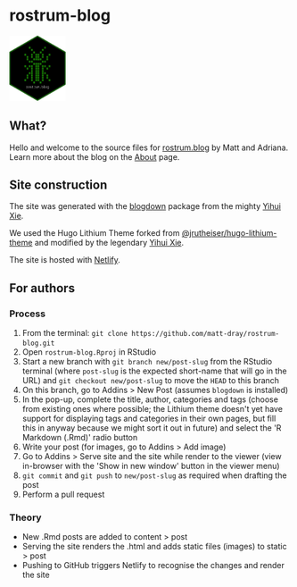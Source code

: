 # rostrum-blog

<img src="https://raw.githubusercontent.com/matt-dray/stickers/master/output/rostrum_hex.png" alt="Hexagonal sticker with the Rostrum logo on it" width="20%">

## What?

Hello and welcome to the source files for [rostrum.blog](https://www.rostrum.blog/) by Matt and Adriana. Learn more about the blog on the [About](https://www.rostrum.blog/about/) page.

## Site construction

The site was generated with the [blogdown](https://bookdown.org/yihui/blogdown/) package from the mighty [Yihui Xie](https://yihui.name/en/).

We used the Hugo Lithium Theme forked from [\@jrutheiser/hugo-lithium-theme](https://github.com/jrutheiser/hugo-lithium-theme) and modified by the legendary [Yihui Xie](https://github.com/yihui/hugo-lithium-theme).

The site is hosted with [Netlify](https://www.netlify.com/).

## For authors

### Process

1. From the terminal: `git clone https://github.com/matt-dray/rostrum-blog.git`
2. Open `rostrum-blog.Rproj` in RStudio
3. Start a new branch with `git branch new/post-slug` from the RStudio terminal (where `post-slug` is the expected short-name that will go in the URL) and `git checkout new/post-slug` to move the `HEAD` to this branch
4. On this branch, go to Addins > New Post (assumes `blogdown` is installed)
5. In the pop-up, complete the title, author, categories and tags (choose from existing ones where possible; the Lithium theme doesn't yet have support for displaying tags and categories in their own pages, but fill this in anyway because we might sort it out in future) and select the 'R Markdown (.Rmd)' radio button
7. Write your post (for images, go to Addins > Add image)
10. Go to Addins > Serve site and the site while render to the viewer (view in-browser with the 'Show in new window' button in the viewer menu)
9. `git commit` and `git push` to `new/post-slug` as required when drafting the post
11. Perform a pull request

### Theory

* New .Rmd posts are added to content > post
* Serving the site renders the .html and adds static files (images) to static > post
* Pushing to GitHub triggers Netlify to recognise the changes and render the site
